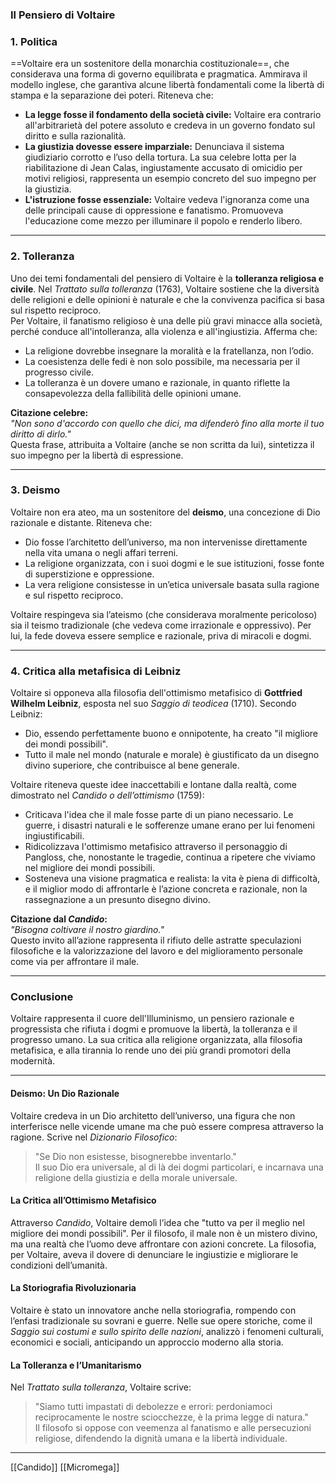### **Il Pensiero di Voltaire**

### **1. Politica**

==Voltaire era un sostenitore della monarchia costituzionale==, che considerava una forma di governo equilibrata e pragmatica. Ammirava il modello inglese, che garantiva alcune libertà fondamentali come la libertà di stampa e la separazione dei poteri. Riteneva che:

- **La legge fosse il fondamento della società civile:** Voltaire era contrario all'arbitrarietà del potere assoluto e credeva in un governo fondato sul diritto e sulla razionalità.
- **La giustizia dovesse essere imparziale:** Denunciava il sistema giudiziario corrotto e l’uso della tortura. La sua celebre lotta per la riabilitazione di Jean Calas, ingiustamente accusato di omicidio per motivi religiosi, rappresenta un esempio concreto del suo impegno per la giustizia.
- **L'istruzione fosse essenziale:** Voltaire vedeva l'ignoranza come una delle principali cause di oppressione e fanatismo. Promuoveva l'educazione come mezzo per illuminare il popolo e renderlo libero.

---

### **2. Tolleranza**

Uno dei temi fondamentali del pensiero di Voltaire è la **tolleranza religiosa e civile**. Nel _Trattato sulla tolleranza_ (1763), Voltaire sostiene che la diversità delle religioni e delle opinioni è naturale e che la convivenza pacifica si basa sul rispetto reciproco.  
Per Voltaire, il fanatismo religioso è una delle più gravi minacce alla società, perché conduce all'intolleranza, alla violenza e all'ingiustizia. Afferma che:

- La religione dovrebbe insegnare la moralità e la fratellanza, non l’odio.
- La coesistenza delle fedi è non solo possibile, ma necessaria per il progresso civile.
- La tolleranza è un dovere umano e razionale, in quanto riflette la consapevolezza della fallibilità delle opinioni umane.

**Citazione celebre:**  
_"Non sono d'accordo con quello che dici, ma difenderò fino alla morte il tuo diritto di dirlo."_  
Questa frase, attribuita a Voltaire (anche se non scritta da lui), sintetizza il suo impegno per la libertà di espressione.

---

### **3. Deismo**

Voltaire non era ateo, ma un sostenitore del **deismo**, una concezione di Dio razionale e distante. Riteneva che:

- Dio fosse l’architetto dell’universo, ma non intervenisse direttamente nella vita umana o negli affari terreni.
- La religione organizzata, con i suoi dogmi e le sue istituzioni, fosse fonte di superstizione e oppressione.
- La vera religione consistesse in un’etica universale basata sulla ragione e sul rispetto reciproco.

Voltaire respingeva sia l’ateismo (che considerava moralmente pericoloso) sia il teismo tradizionale (che vedeva come irrazionale e oppressivo). Per lui, la fede doveva essere semplice e razionale, priva di miracoli e dogmi.

---

### **4. Critica alla metafisica di Leibniz**

Voltaire si opponeva alla filosofia dell'ottimismo metafisico di **Gottfried Wilhelm Leibniz**, esposta nel suo _Saggio di teodicea_ (1710). Secondo Leibniz:

- Dio, essendo perfettamente buono e onnipotente, ha creato "il migliore dei mondi possibili".
- Tutto il male nel mondo (naturale e morale) è giustificato da un disegno divino superiore, che contribuisce al bene generale.

Voltaire riteneva queste idee inaccettabili e lontane dalla realtà, come dimostrato nel _Candido o dell’ottimismo_ (1759):

- Criticava l'idea che il male fosse parte di un piano necessario. Le guerre, i disastri naturali e le sofferenze umane erano per lui fenomeni ingiustificabili.
- Ridicolizzava l'ottimismo metafisico attraverso il personaggio di Pangloss, che, nonostante le tragedie, continua a ripetere che viviamo nel migliore dei mondi possibili.
- Sosteneva una visione pragmatica e realista: la vita è piena di difficoltà, e il miglior modo di affrontarle è l’azione concreta e razionale, non la rassegnazione a un presunto disegno divino.

**Citazione dal _Candido_:**  
_"Bisogna coltivare il nostro giardino."_  
Questo invito all’azione rappresenta il rifiuto delle astratte speculazioni filosofiche e la valorizzazione del lavoro e del miglioramento personale come via per affrontare il male.

---

### **Conclusione**

Voltaire rappresenta il cuore dell'Illuminismo, un pensiero razionale e progressista che rifiuta i dogmi e promuove la libertà, la tolleranza e il progresso umano. La sua critica alla religione organizzata, alla filosofia metafisica, e alla tirannia lo rende uno dei più grandi promotori della modernità.

---- 


#### **Deismo: Un Dio Razionale**

Voltaire credeva in un Dio architetto dell’universo, una figura che non interferisce nelle vicende umane ma che può essere compresa attraverso la ragione. Scrive nel _Dizionario Filosofico_:

> "Se Dio non esistesse, bisognerebbe inventarlo."  
> Il suo Dio era universale, al di là dei dogmi particolari, e incarnava una religione della giustizia e della morale universale.

#### **La Critica all’Ottimismo Metafisico**

Attraverso _Candido_, Voltaire demolì l’idea che "tutto va per il meglio nel migliore dei mondi possibili". Per il filosofo, il male non è un mistero divino, ma una realtà che l’uomo deve affrontare con azioni concrete. La filosofia, per Voltaire, aveva il dovere di denunciare le ingiustizie e migliorare le condizioni dell’umanità.

#### **La Storiografia Rivoluzionaria**

Voltaire è stato un innovatore anche nella storiografia, rompendo con l’enfasi tradizionale su sovrani e guerre. Nelle sue opere storiche, come il _Saggio sui costumi e sullo spirito delle nazioni_, analizzò i fenomeni culturali, economici e sociali, anticipando un approccio moderno alla storia.

#### **La Tolleranza e l’Umanitarismo**

Nel _Trattato sulla tolleranza_, Voltaire scrive:

> "Siamo tutti impastati di debolezze e errori: perdoniamoci reciprocamente le nostre sciocchezze, è la prima legge di natura."  
> Il filosofo si oppose con veemenza al fanatismo e alle persecuzioni religiose, difendendo la dignità umana e la libertà individuale.

---

[[Candido]]
[[Micromega]]